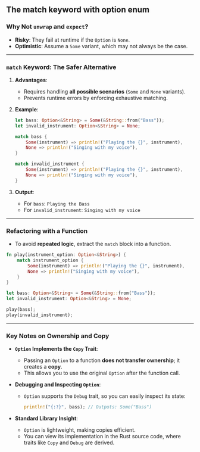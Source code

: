 ## The match keyword with option enum


### **Why Not `unwrap` and `expect`?**
- **Risky**: They fail at runtime if the `Option` is `None`.
- **Optimistic**: Assume a `Some` variant, which may not always be the case.

---

### **`match` Keyword: The Safer Alternative**
1. **Advantages**:
   - Requires handling **all possible scenarios** (`Some` and `None` variants).
   - Prevents runtime errors by enforcing exhaustive matching.

2. **Example**:

   ```rust
   let bass: Option<&String> = Some(&String::from("Bass"));
   let invalid_instrument: Option<&String> = None;

   match bass {
       Some(instrument) => println!("Playing the {}", instrument),
       None => println!("Singing with my voice"),
   }

   match invalid_instrument {
       Some(instrument) => println!("Playing the {}", instrument),
       None => println!("Singing with my voice"),
   }
   ```

3. **Output**:
   - For `bass`: `Playing the Bass`
   - For `invalid_instrument`: `Singing with my voice`

---

### **Refactoring with a Function**
- To avoid **repeated logic**, extract the `match` block into a function.

```rust
fn play(instrument_option: Option<&String>) {
    match instrument_option {
        Some(instrument) => println!("Playing the {}", instrument),
        None => println!("Singing with my voice"),
    }
}

let bass: Option<&String> = Some(&String::from("Bass"));
let invalid_instrument: Option<&String> = None;

play(bass);
play(invalid_instrument);
```

---

### **Key Notes on Ownership and Copy**
- **`Option` Implements the `Copy` Trait**:
  - Passing an `Option` to a function **does not transfer ownership**; it creates a **copy**.
  - This allows you to use the original `Option` after the function call.

- **Debugging and Inspecting `Option`**:
  - `Option` supports the `Debug` trait, so you can easily inspect its state:
    ```rust
    println!("{:?}", bass); // Outputs: Some("Bass")
    ```

- **Standard Library Insight**:
  - `Option` is lightweight, making copies efficient.
  - You can view its implementation in the Rust source code, where traits like `Copy` and `Debug` are derived.
